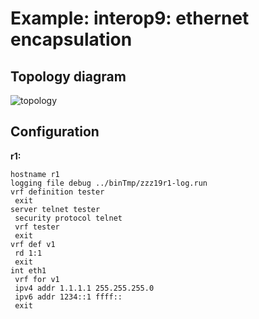 # Example: interop9: ethernet encapsulation

## **Topology diagram**

![topology](/img/intop9-eth01.tst.png)

## **Configuration**

**r1:**
```
hostname r1
logging file debug ../binTmp/zzz19r1-log.run
vrf definition tester
 exit
server telnet tester
 security protocol telnet
 vrf tester
 exit
vrf def v1
 rd 1:1
 exit
int eth1
 vrf for v1
 ipv4 addr 1.1.1.1 255.255.255.0
 ipv6 addr 1234::1 ffff::
 exit
```
